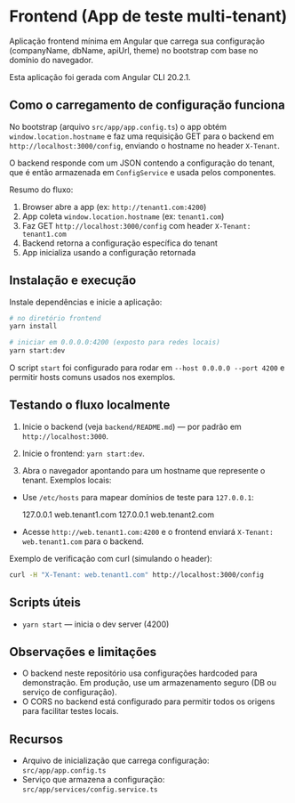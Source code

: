 # Frontend (App de teste multi-tenant)

Aplicação frontend mínima em Angular que carrega sua configuração (companyName, dbName, apiUrl, theme) no bootstrap com base no domínio do navegador.

Esta aplicação foi gerada com Angular CLI 20.2.1.

## Como o carregamento de configuração funciona

No bootstrap (arquivo `src/app/app.config.ts`) o app obtém `window.location.hostname` e faz uma requisição GET para o backend em `http://localhost:3000/config`, enviando o hostname no header `X-Tenant`.

O backend responde com um JSON contendo a configuração do tenant, que é então armazenada em `ConfigService` e usada pelos componentes.

Resumo do fluxo:

1. Browser abre a app (ex: `http://tenant1.com:4200`)
2. App coleta `window.location.hostname` (ex: `tenant1.com`)
3. Faz GET `http://localhost:3000/config` com header `X-Tenant: tenant1.com`
4. Backend retorna a configuração específica do tenant
5. App inicializa usando a configuração retornada

## Instalação e execução

Instale dependências e inicie a aplicação:

```bash
# no diretório frontend
yarn install

# iniciar em 0.0.0.0:4200 (exposto para redes locais)
yarn start:dev
```

O script `start` foi configurado para rodar em `--host 0.0.0.0 --port 4200` e permitir hosts comuns usados nos exemplos.

## Testando o fluxo localmente

1. Inicie o backend (veja `backend/README.md`) — por padrão em `http://localhost:3000`.
2. Inicie o frontend: `yarn start:dev`.

3. Abra o navegador apontando para um hostname que represente o tenant. Exemplos locais:

- Use `/etc/hosts` para mapear domínios de teste para `127.0.0.1`:

	127.0.0.1 web.tenant1.com
	127.0.0.1 web.tenant2.com

- Acesse `http://web.tenant1.com:4200` e o frontend enviará `X-Tenant: web.tenant1.com` para o backend.

Exemplo de verificação com curl (simulando o header):

```bash
curl -H "X-Tenant: web.tenant1.com" http://localhost:3000/config
```

## Scripts úteis

- `yarn start` — inicia o dev server (4200)

## Observações e limitações

- O backend neste repositório usa configurações hardcoded para demonstração. Em produção, use um armazenamento seguro (DB ou serviço de configuração).
- O CORS no backend está configurado para permitir todos os origens para facilitar testes locais.

## Recursos

- Arquivo de inicialização que carrega configuração: `src/app/app.config.ts`
- Serviço que armazena a configuração: `src/app/services/config.service.ts`

